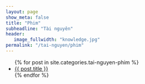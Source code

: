 ```yaml
---
layout: page
show_meta: false
title: "Phim"
subheadline: "Tài nguyên"
header:
   image_fullwidth: "knowledge.jpg"
permalink: "/tai-nguyen/phim"
---
```

<ul>
    {% for post in site.categories.tai-nguyen-phim %}
    <li><a href="{{ site.url }}{{ site.baseurl }}{{ post.url }}">{{ post.title }}</a></li>
    {% endfor %}
</ul>
